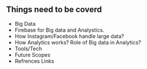 ## Things need to be coverd
- Big Data
- Firebase for Big data and Analystics.
- How Instagram/Facebook handle large data?
- How Analytics works? Role of Big data in Analytics?
- Tools/Tech
- Future Scopes
- Refrences Links

